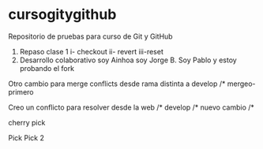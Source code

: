 # cursogitygithub
Repositorio de pruebas para curso de Git y GitHub

1) Repaso clase 1
    i-  checkout
    ii- revert
    iii-reset
2) Desarrollo colaborativo 
soy Ainhoa
soy Jorge B.
Soy Pablo y estoy probando el fork

Otro cambio para merge conflicts desde rama distinta a develop /* mergeo-primero

Creo un conflicto para resolver desde la web /* develop
                                             /*
nuevo cambio                                 /*

cherry pick

Pick
Pick 2
